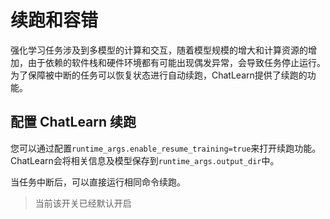 # 续跑和容错

强化学习任务涉及到多模型的计算和交互，随着模型规模的增大和计算资源的增加，由于依赖的软件栈和硬件环境都有可能出现偶发异常，会导致任务停止运行。
为了保障被中断的任务可以恢复状态进行自动续跑，ChatLearn提供了续跑的功能。

## 配置 ChatLearn 续跑

您可以通过配置`runtime_args.enable_resume_training=true`来打开续跑功能。ChatLearn会将相关信息及模型保存到`runtime_args.output_dir`中。

当任务中断后，可以直接运行相同命令续跑。

> 当前该开关已经默认开启
